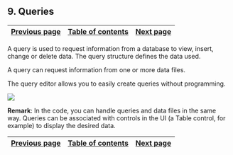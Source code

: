 


## 9. Queries
			



| [Previous page](../Concepts_WM/1410086922.md) | [Table of contents](../Concepts_WM/1410086964.md) | [Next page](../Concepts_WM/1410086924.md) |
| --- | --- | --- |



<a name="NOTE1"></a>
<a name="NOTE1_1"></a>
A query is used to request information from a database to view, insert, change or delete data. The query structure defines the data used.

A query can request information from one or more data files.

The query editor allows you to easily create queries without programming.

![](https://doc.pcsoft.fr/en-US/images/image.awp?langid=3&name=les_requetes.gif)


**Remark**: In the code, you can handle queries and data files in the same way. Queries can be associated with controls in the UI (a Table control, for example) to display the desired data.

| [Previous page](../Concepts_WM/1410086922.md) | [Table of contents](../Concepts_WM/1410086964.md) | [Next page](../Concepts_WM/1410086924.md) |
| --- | --- | --- |





